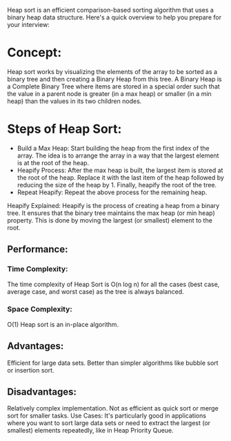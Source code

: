 Heap sort is an efficient comparison-based sorting algorithm that uses a binary heap data structure. Here's a quick overview to help you prepare for your interview:

# Concept: 

Heap sort works by visualizing the elements of the array to be sorted as a binary tree and then creating a Binary Heap from this tree. A Binary Heap is a Complete Binary Tree where items are stored in a special order such that the value in a parent node is greater (in a max heap) or smaller (in a min heap) than the values in its two children nodes.

# Steps of Heap Sort:

- Build a Max Heap: Start building the heap from the first index of the array. The idea is to arrange the array in a way that the largest element is at the root of the heap.
- Heapify Process: After the max heap is built, the largest item is stored at the root of the heap. Replace it with the last item of the heap followed by reducing the size of the heap by 1. Finally, heapify the root of the tree.
- Repeat Heapify: Repeat the above process for the remaining heap.

Heapify Explained: Heapify is the process of creating a heap from a binary tree. It ensures that the binary tree maintains the max heap (or min heap) property. This is done by moving the largest (or smallest) element to the root.

## Performance:

### Time Complexity: 

The time complexity of Heap Sort is O(n log n) for all the cases (best case, average case, and worst case) as the tree is always balanced.

### Space Complexity: 

O(1) Heap sort is an in-place algorithm.

## Advantages:

Efficient for large data sets.
Better than simpler algorithms like bubble sort or insertion sort.

## Disadvantages:

Relatively complex implementation.
Not as efficient as quick sort or merge sort for smaller tasks.
Use Cases: It's particularly good in applications where you want to sort large data sets or need to extract the largest (or smallest) elements repeatedly, like in Heap Priority Queue.